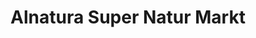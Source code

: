 ---
title: "Alnatura Super Natur Markt"
url: /mainz/alnatura-super-natur-markt-rheinallee/
shop: Supermarkt
---